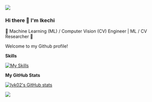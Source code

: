 ![](https://komarev.com/ghpvc/?username=Iyk02&style=flat-square&color=blueviolet)

### Hi there 👋  I'm Ikechi
🌟 Machine Learning (ML) / Computer Vision (CV) Engineer | ML / CV Researcher 🌟

Welcome to my Github profile!

<b>Skills</b>

[![My Skills](https://skillicons.dev/icons?i=c,cpp,python,git,bash,opencv,tensorflow)](https://skillicons.dev)

<b>My GitHub Stats</b>

<a href="http://www.github.com/Iyk02"><img src="https://github-readme-stats.vercel.app/api?username=Iyk02&show_icons=true&hide=&count_private=true&title_color=0891b2&text_color=ffffff&icon_color=0891b2&bg_color=1c1917&hide_border=true&show_icons=true" alt="Iyk02's GitHub stats" /></a>

<a href="http://www.github.com/Iyk02"><img src="https://github-readme-streak-stats.herokuapp.com/?user=Iyk02&stroke=ffffff&background=1c1917&ring=0891b2&fire=0891b2&currStreakNum=ffffff&currStreakLabel=0891b2&sideNums=ffffff&sideLabels=ffffff&dates=ffffff&hide_border=true" /></a>

<!--
**Iyk02/Iyk02** is a ✨ _special_ ✨ repository because its `README.md` (this file) appears on your GitHub profile.

Here are some ideas to get you started:

- 🔭 I’m currently working on the ALX Software Engineering program
- 🌱 I’m currently learning ...
- 👯 I’m looking to collaborate on ...
- 🤔 I’m looking for help with ...
- 💬 Ask me about ...
- 📫 How to reach me: ...
- 😄 Pronouns: ...
- ⚡ Fun fact: ...
-->
